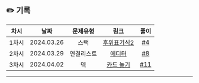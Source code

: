 ## ✏️ 기록   

| 차시 |    날짜    | 문제유형 | 링크 | 풀이 |
|:----:|:---------:|:----:|:-----:|:----:|
| 1차시 | 2024.03.26 |  스택  | [후위표기식2](https://www.acmicpc.net/problem/1935)  | [#4](https://github.com/AlgoLeadMe/AlgoLeadMe-10/pull/4) |
| 2차시 | 2024.03.29 |  연결리스트  | [에디터](https://www.acmicpc.net/problem/1406)  | [#8](https://github.com/AlgoLeadMe/AlgoLeadMe-10/pull/8) |
| 3차시 | 2024.04.02 |  덱  | [카드 놓기](https://www.acmicpc.net/problem/18115)  | [#11](https://github.com/AlgoLeadMe/AlgoLeadMe-10/pull/11) |
---
